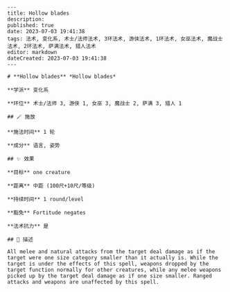 
    ---
    title: Hollow blades
    description: 
    published: true
    date: 2023-07-03 19:41:38
    tags: 法术, 变化系, 术士/法师法术, 3环法术, 游侠法术, 1环法术, 女巫法术, 魔战士法术, 2环法术, 萨满法术, 猎人法术
    editor: markdown
    dateCreated: 2023-07-03 19:41:38
    ---

    # **Hollow blades** *Hollow blades*

    **学派** 变化系 

    **环位** 术士/法师 3, 游侠 1, 女巫 3, 魔战士 2, 萨满 3, 猎人 1

    ## 🪄 施放

    **施法时间** 1 轮

    **成分** 语言, 姿势

    ## ✨ 效果 

    **目标** one creature 

    **距离** 中距 (100尺+10尺/等级)  

    **持续时间** 1 round/level 

    **豁免** Fortitude negates

    **法术抗力** 是

    ## 📖 描述

    All melee and natural attacks from the target deal damage as if the target were one size category smaller than it actually is. While the target is under the effects of this spell, weapons dropped by the target function normally for other creatures, while any melee weapons picked up by the target deal damage as if one size smaller. Ranged attacks and weapons are unaffected by this spell.
    